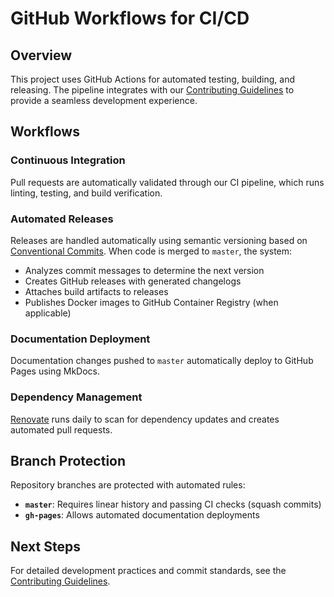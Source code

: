 # GitHub Workflows for CI/CD

## Overview

This project uses GitHub Actions for automated testing, building, and releasing. The pipeline integrates with our [Contributing Guidelines](https://AincradOT.github.io/launcher/contributing) to provide a seamless development experience.

## Workflows

### Continuous Integration

Pull requests are automatically validated through our CI pipeline, which runs linting, testing, and build verification.

### Automated Releases

Releases are handled automatically using semantic versioning based on [Conventional Commits](https://www.conventionalcommits.org/). When code is merged to `master`, the system:

- Analyzes commit messages to determine the next version
- Creates GitHub releases with generated changelogs
- Attaches build artifacts to releases
- Publishes Docker images to GitHub Container Registry (when applicable)

### Documentation Deployment

Documentation changes pushed to `master` automatically deploy to GitHub Pages using MkDocs.

### Dependency Management

[Renovate](https://github.com/renovatebot/renovate) runs daily to scan for dependency updates and creates automated pull requests.

## Branch Protection

Repository branches are protected with automated rules:

- **`master`**: Requires linear history and passing CI checks (squash commits)
- **`gh-pages`**: Allows automated documentation deployments

## Next Steps

For detailed development practices and commit standards, see the [Contributing Guidelines](https://AincradOT.github.io/launcher/contributing).
